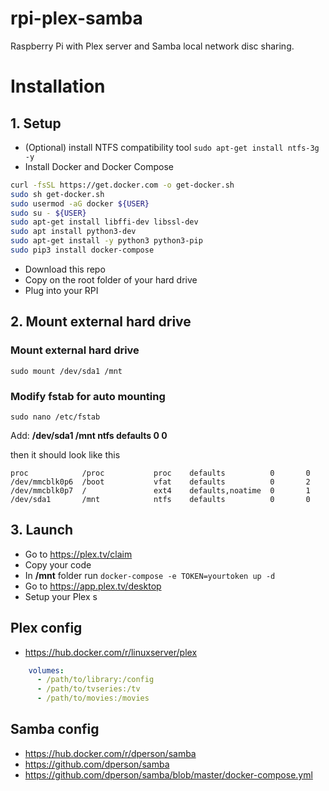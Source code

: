 # rpi-plex-samba
Raspberry Pi with Plex server and Samba local network disc sharing.

# Installation
## 1. Setup
* (Optional) install NTFS compatibility tool `sudo apt-get install ntfs-3g -y`
* Install Docker and Docker Compose
```bash
curl -fsSL https://get.docker.com -o get-docker.sh
sudo sh get-docker.sh
sudo usermod -aG docker ${USER}
sudo su - ${USER}
sudo apt-get install libffi-dev libssl-dev
sudo apt install python3-dev
sudo apt-get install -y python3 python3-pip
sudo pip3 install docker-compose
```
* Download this repo
* Copy on the root folder of your hard drive
* Plug into your RPI

## 2. Mount external hard drive
### Mount external hard drive
`sudo mount /dev/sda1 /mnt`

### Modify fstab for auto mounting
`sudo nano /etc/fstab`

Add:
**/dev/sda1       /mnt            ntfs    defaults          0       0**

then it should look like this

```
proc            /proc           proc    defaults          0       0
/dev/mmcblk0p6  /boot           vfat    defaults          0       2
/dev/mmcblk0p7  /               ext4    defaults,noatime  0       1
/dev/sda1       /mnt            ntfs    defaults          0       0
```

## 3. Launch
* Go to https://plex.tv/claim
* Copy your code
* In **/mnt** folder run `docker-compose -e TOKEN=yourtoken up -d`
* Go to https://app.plex.tv/desktop
* Setup your Plex s

## Plex config
* https://hub.docker.com/r/linuxserver/plex
```yml
    volumes:
      - /path/to/library:/config
      - /path/to/tvseries:/tv
      - /path/to/movies:/movies
```
## Samba config
* https://hub.docker.com/r/dperson/samba
* https://github.com/dperson/samba
* https://github.com/dperson/samba/blob/master/docker-compose.yml